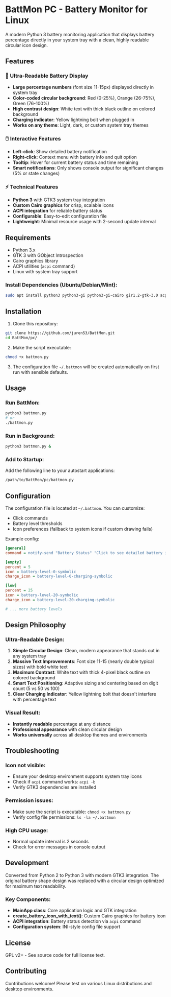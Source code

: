 # BattMon PC - Battery Monitor for Linux

A modern Python 3 battery monitoring application that displays battery percentage directly in your system tray with a clean, highly readable circular icon design.

## Features

### 🔋 Ultra-Readable Battery Display
- **Large percentage numbers** (font size 11-15px) displayed directly in system tray
- **Color-coded circular background**: Red (0-25%), Orange (26-75%), Green (76-100%)
- **High contrast design**: White text with thick black outline on colored background
- **Charging indicator**: Yellow lightning bolt when plugged in
- **Works on any theme**: Light, dark, or custom system tray themes

### 🖱️ Interactive Features
- **Left-click**: Show detailed battery notification
- **Right-click**: Context menu with battery info and quit option
- **Tooltip**: Hover for current battery status and time remaining
- **Smart notifications**: Only shows console output for significant changes (5% or state changes)

### ⚡ Technical Features
- **Python 3** with GTK3 system tray integration
- **Custom Cairo graphics** for crisp, scalable icons
- **ACPI integration** for reliable battery status
- **Configurable**: Easy-to-edit configuration file
- **Lightweight**: Minimal resource usage with 2-second update interval

## Requirements

- Python 3.x
- GTK 3 with GObject Introspection
- Cairo graphics library
- ACPI utilities (`acpi` command)
- Linux with system tray support

### Install Dependencies (Ubuntu/Debian/Mint):
```bash
sudo apt install python3 python3-gi python3-gi-cairo gir1.2-gtk-3.0 acpi
```

## Installation

1. Clone this repository:
```bash
git clone https://github.com/juren53/BattMon.git
cd BattMon/pc/
```

2. Make the script executable:
```bash
chmod +x battmon.py
```

3. The configuration file `~/.battmon` will be created automatically on first run with sensible defaults.

## Usage

### Run BattMon:
```bash
python3 battmon.py
# or
./battmon.py
```

### Run in Background:
```bash
python3 battmon.py &
```

### Add to Startup:
Add the following line to your autostart applications:
```bash
/path/to/BattMon/pc/battmon.py
```

## Configuration

The configuration file is located at `~/.battmon`. You can customize:
- Click commands
- Battery level thresholds
- Icon preferences (fallback to system icons if custom drawing fails)

Example config:
```ini
[general]
command = notify-send "Battery Status" "Click to see detailed battery information"

[empty]
percent = 5
icon = battery-level-0-symbolic
charge_icon = battery-level-0-charging-symbolic

[low]
percent = 25
icon = battery-level-20-symbolic
charge_icon = battery-level-20-charging-symbolic

# ... more battery levels
```

## Design Philosophy

### Ultra-Readable Design:
1. **Simple Circular Design**: Clean, modern appearance that stands out in any system tray
2. **Massive Text Improvements**: Font size 11-15 (nearly double typical sizes) with bold white text
3. **Maximum Contrast**: White text with thick 4-pixel black outline on colored background
4. **Smart Text Positioning**: Adaptive sizing and centering based on digit count (5 vs 50 vs 100)
5. **Clear Charging Indicator**: Yellow lightning bolt that doesn't interfere with percentage text

### Visual Result:
- **Instantly readable** percentage at any distance
- **Professional appearance** with clean circular design
- **Works universally** across all desktop themes and environments

## Troubleshooting

### Icon not visible:
- Ensure your desktop environment supports system tray icons
- Check if `acpi` command works: `acpi -b`
- Verify GTK3 dependencies are installed

### Permission issues:
- Make sure the script is executable: `chmod +x battmon.py`
- Verify config file permissions: `ls -la ~/.battmon`

### High CPU usage:
- Normal update interval is 2 seconds
- Check for error messages in console output

## Development

Converted from Python 2 to Python 3 with modern GTK3 integration. The original battery shape design was replaced with a circular design optimized for maximum text readability.

### Key Components:
- **MainApp class**: Core application logic and GTK integration
- **create_battery_icon_with_text()**: Custom Cairo graphics for battery icon
- **ACPI integration**: Battery status detection via `acpi` command
- **Configuration system**: INI-style config file support

## License

GPL v2+ - See source code for full license text.

## Contributing

Contributions welcome! Please test on various Linux distributions and desktop environments.
